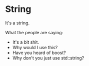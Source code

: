 # String

It's a string.

What the people are saying:
* It's a bit shit.
* Why would I use this?
* Have you heard of boost?
* Why don't you just use std::string?
